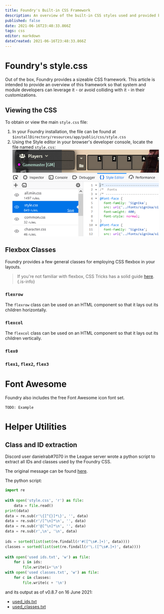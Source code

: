 ```yaml
---
title: Foundry's Built-in CSS Framework
description: An overview of the built-in CSS styles used and provided by Foundry
published: false
date: 2021-06-16T23:48:33.866Z
tags: css
editor: markdown
dateCreated: 2021-06-16T23:48:33.866Z
---
```


# Foundry's style.css

Out of the box, Foundry provides a sizeable CSS framework. This article is intended to provide an overview of this framework so that system and module developers can leverage it - or avoid colliding with it - in their customizations.

## Viewing the CSS

To obtain or view the main `style.css` file:

1. In your Foundry installation, the file can be found at `$installDirectory/resources/app/public/css/style.css`
1. Using the Style editor in your browser's developer console, locate the file named `style.css`:
![foundrycss.png](/development/foundrycss.png)

## Flexbox Classes

Foundry provides a few general classes for employing CSS flexbox in your layouts.

> If you're not familiar with flexbox, CSS Tricks has a solid guide [here](https://css-tricks.com/snippets/css/a-guide-to-flexbox/).
{.is-info}


### `flexrow`

The `flexrow` class can be used on an HTML component so that it lays out its children horizontally.

### `flexcol`

The `flexcol` class can be used on an HTML component so that it lays out its children vertically.

### `flex0`

### `flex1`, `flex2`, `flex3`

# Font Awesome

Foundry also includes the free Font Awesome icon font set.

`TODO: Example`

# Helper Utilities

## Class and ID extraction

Discord user danielrab#7070 in the League server wrote a python script to extract all IDs and classes used by the Foundry CSS.

The original message can be found [here](https://discord.com/channels/732325252788387980/734755256524865557/854858038639591464).

The python script:

```python
import re

with open('style.css', 'r') as file:
    data = file.read()
print(data)
data = re.sub(r'\{[^{}]*\}', '', data)
data = re.sub(r'/[^\n]*\n', '', data)
data = re.sub(r'@[^\n]*\n', '', data)
data = re.sub(r',\n', '\n', data)

ids = sorted(list(set(re.findall(r'#([^\s#.]+)', data))))
classes = sorted(list(set(re.findall(r'\.([^\s#.]+)', data))))

with open('used ids.txt', 'w') as file:
    for i in ids:
        file.write(i+'\n')
with open('used classes.txt', 'w') as file:
    for c in classes:
        file.write(c + '\n')
```

and its output as of v0.8.7 on 16 June 2021:

* [used_ids.txt](/development/used_ids.txt)
* [used_classes.txt](/development/used_classes.txt)
